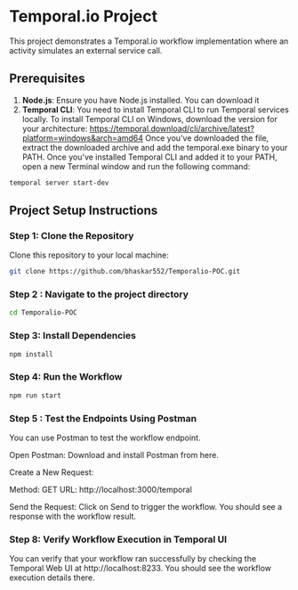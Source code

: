 # Temporal.io Project

This project demonstrates a Temporal.io workflow implementation where an activity simulates an external service call. 

## Prerequisites

1. **Node.js**: Ensure you have Node.js installed. You can download it 
2. **Temporal CLI**: You need to install Temporal CLI to run Temporal services locally.
  To install Temporal CLI on Windows, download the version for your architecture:
  https://temporal.download/cli/archive/latest?platform=windows&arch=amd64
  Once you've downloaded the file, extract the downloaded archive and add the temporal.exe binary to your PATH.
  Once you've installed Temporal CLI and added it to your PATH, open a new Terminal window and run the following command:

  ```bash
  temporal server start-dev
  ```

##  Project Setup Instructions

### Step 1: Clone the Repository

Clone this repository to your local machine:

```bash
git clone https://github.com/bhaskar552/Temporalio-POC.git
```
### Step 2 : Navigate to the project directory

```bash
cd Temporalio-POC
```

### Step 3: Install Dependencies

```bash
npm install
```
### Step 4: Run the Workflow

```bash
npm run start
```

### Step 5 : Test the Endpoints Using Postman

You can use Postman to test the workflow endpoint.

Open Postman: Download and install Postman from here.

Create a New Request:

Method: GET
URL: http://localhost:3000/temporal

Send the Request: Click on Send to trigger the workflow. You should see a response with the workflow result.


### Step 8: Verify Workflow Execution in Temporal UI
You can verify that your workflow ran successfully by checking the Temporal Web UI at http://localhost:8233. You should see the workflow execution details there.
